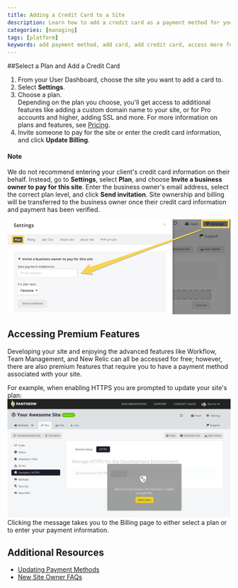 ```yaml
---
title: Adding a Credit Card to a Site
description: Learn how to add a credit card as a payment method for your Drupal or WordPress site.
categories: [managing]
tags: [platform]
keywords: add payment method, add card, add credit card, access more features, access new relic, access workflow, add payment method, select a plan, how to update payment method, how to add a card
---
```

##Select a Plan and Add a Credit Card

1. From your User Dashboard, choose the site you want to add a card to.
2. Select **Settings**.
3. Choose a plan.  
Depending on the plan you choose, you'll get access to additional features like adding a custom domain name to your site, or for Pro accounts and higher, adding SSL and more. For more information on plans and features, see [Pricing](https://pantheon.io/pricing).
4. Invite someone to pay for the site or enter the credit card information, and click **Update Billing**.

<div class="alert alert-warning" role="alert">
<h4>Note</h4>
We do not recommend entering your client's credit card information on their behalf. Instead, go to <strong>Settings</strong>, select <strong>Plan</strong>, and choose <strong>Invite a business owner to pay for this site</strong>. Enter the business owner's email address, select the correct plan level, and click <strong>Send invitation</strong>. Site ownership and billing will be transferred to the business owner once their credit card information and payment has been verified.</div>

 ![Invite a business owner to pay](/source/docs/assets/images/invite-business-owner.png)

## Accessing Premium Features

Developing your site and enjoying the advanced features like Workflow, Team Management, and New Relic can all be accessed for free; however, there are also premium features that require you to have a payment method associated with your site.

For example, when enabling HTTPS you are prompted to update your site's plan:
 ![To enable SSL - choose at least a Pro plan](/source/docs/assets/images/update-plan-prompt-https.png)
Clicking the message takes you to the Billing page to either select a plan or to enter your payment information.


## Additional Resources

- [Updating Payment Methods](/docs/update-payment-method/)
- [New Site Owner FAQs](/docs/site-owner-faq)
